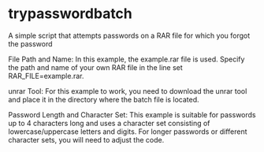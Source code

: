 # trypasswordbatch
A simple script that attempts passwords on a RAR file for which you forgot the password

File Path and Name: In this example, the example.rar file is used. Specify the path and name of your own RAR file in the line set RAR_FILE=example.rar.

unrar Tool: For this example to work, you need to download the unrar tool and place it in the directory where the batch file is located.

Password Length and Character Set: This example is suitable for passwords up to 4 characters long and uses a character set consisting of lowercase/uppercase letters and digits. For longer passwords or different character sets, you will need to adjust the code.
